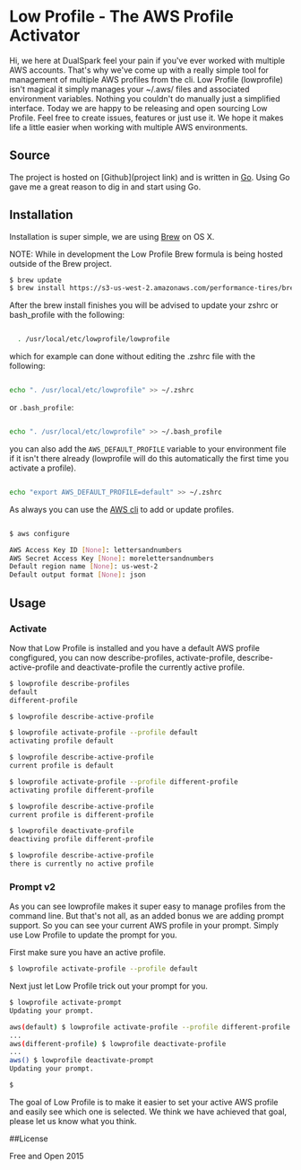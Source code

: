 # Low Profile - The AWS Profile Activator

Hi, we here at DualSpark feel your pain if you've ever worked with multiple AWS
accounts.  That's why we've come up with a really simple tool for management of multiple AWS profiles from the cli.  Low Profile (lowprofile) isn't magical it simply manages your ~/.aws/ files and associated environment variables.  Nothing you couldn't do manually just a simplified interface.  Today we are happy to be releasing and open sourcing Low Profile.  Feel free to create issues, features or just use it.  We hope it makes life a little easier when working with multiple AWS environments.

## Source

The project is hosted on [Github](project link) and is written in [Go](https://golang.org).  Using Go gave me a great reason to dig in and start using Go.

## Installation

Installation is super simple, we are using [Brew](http://brew.sh) on OS X.

NOTE: While in development the Low Profile Brew formula is being hosted outside of the Brew project.

```bash
$ brew update
$ brew install https://s3-us-west-2.amazonaws.com/performance-tires/brew/latest/lowprofile.rb
```

After the brew install finishes you will be advised to update your zshrc or bash_profile with the following:

```bash

  . /usr/local/etc/lowprofile/lowprofile

```

which for example can done without editing the .zshrc file with the following:

```bash

echo ". /usr/local/etc/lowprofile" >> ~/.zshrc

```

or `.bash_profile`:

```bash

echo ". /usr/local/etc/lowprofile" >> ~/.bash_profile

```

you can also add the `AWS_DEFAULT_PROFILE` variable to your environment file if it
isn't there already (lowprofile will do this automatically the first time you activate
a profile).

```bash

echo "export AWS_DEFAULT_PROFILE=default" >> ~/.zshrc

```

As always you can use the [AWS cli](http://aws.amazon.com/cli/) to add or update profiles.  

```bash

$ aws configure

AWS Access Key ID [None]: lettersandnumbers
AWS Secret Access Key [None]: morelettersandnumbers
Default region name [None]: us-west-2
Default output format [None]: json

```

## Usage

### Activate

Now that Low Profile is installed and you have a default AWS profile congfigured, you can now describe-profiles, activate-profile, describe-active-profile and deactivate-profile the currently active  profile.  


```bash
$ lowprofile describe-profiles
default
different-profile

$ lowprofile describe-active-profile

$ lowprofile activate-profile --profile default
activating profile default

$ lowprofile describe-active-profile
current profile is default

$ lowprofile activate-profile --profile different-profile
activating profile different-profile

$ lowprofile describe-active-profile
current profile is different-profile

$ lowprofile deactivate-profile
deactiving profile different-profile

$ lowprofile describe-active-profile
there is currently no active profile

```

### Prompt v2

As you can see lowprofile makes it super easy to manage profiles from the command line.  But that's not all, as an added bonus we are adding prompt support.  So you can see your current AWS profile in your prompt.  Simply use Low Profile to update the prompt for you.  

First make sure you have an active profile.
```bash
$ lowprofile activate-profile --profile default

```

Next just let Low Profile trick out your prompt for you.

```bash
$ lowprofile activate-prompt
Updating your prompt.

aws(default) $ lowprofile activate-profile --profile different-profile
...
aws(different-profile) $ lowprofile deactivate-profile
...
aws() $ lowprofile deactivate-prompt
Updating your prompt.

$
```

The goal of Low Profile is to make it easier to set your active AWS profile and
easily see which one is selected.  We think we have achieved that goal, please let us know what you think.

##License

Free and Open 2015
